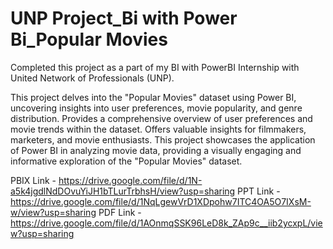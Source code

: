# UNP Project_Bi with Power Bi_Popular Movies

Completed this project as a part of my BI with PowerBI Internship with United Network of Professionals (UNP).

This project delves into the "Popular Movies" dataset using Power BI, uncovering insights into user preferences, movie popularity, and genre distribution.
Provides a comprehensive overview of user preferences and movie trends within the dataset.
Offers valuable insights for filmmakers, marketers, and movie enthusiasts.
This project showcases the application of Power BI in analyzing movie data, providing a visually engaging and informative exploration of the "Popular Movies" dataset.

PBIX Link - https://drive.google.com/file/d/1N-a5k4jgdlNdDOvuYiJH1bTLurTrbhsH/view?usp=sharing
PPT Link - https://drive.google.com/file/d/1NqLgewVrD1XDpohw7ITC4OA5O7IXsM-w/view?usp=sharing
PDF Link - https://drive.google.com/file/d/1AOnmqSSK96LeD8k_ZAp9c__iib2ycxpL/view?usp=sharing

